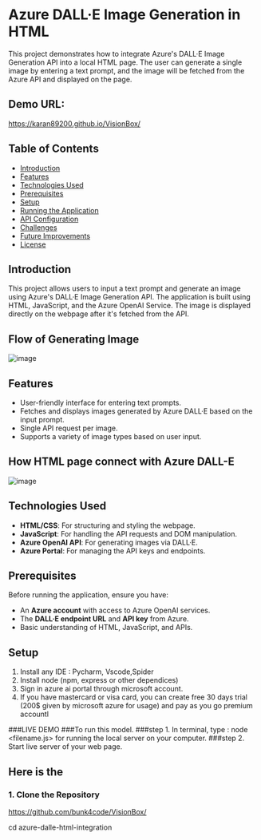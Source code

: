 # Azure DALL·E Image Generation in HTML

This project demonstrates how to integrate Azure's DALL·E Image Generation API into a local HTML page. The user can generate a single image by entering a text prompt, and the image will be fetched from the Azure API and displayed on the page.


## Demo URL:
https://karan89200.github.io/VisionBox/


## Table of Contents
- [Introduction](#introduction)
- [Features](#features)
- [Technologies Used](#technologies-used)
- [Prerequisites](#prerequisites)
- [Setup](#setup)
- [Running the Application](#running-the-application)
- [API Configuration](#api-configuration)
- [Challenges](#challenges)
- [Future Improvements](#future-improvements)
- [License](#license)

## Introduction
This project allows users to input a text prompt and generate an image using Azure's DALL·E Image Generation API. The application is built using HTML, JavaScript, and the Azure OpenAI Service. The image is displayed directly on the webpage after it's fetched from the API.


## Flow of Generating Image
![image](https://github.com/user-attachments/assets/3d827f01-64eb-4e8b-8a23-e1071258145f)

## Features
- User-friendly interface for entering text prompts.
- Fetches and displays images generated by Azure DALL·E based on the input prompt.
- Single API request per image.
- Supports a variety of image types based on user input.

## How HTML page connect with Azure DALL-E
![image](https://github.com/user-attachments/assets/c7565b33-d9e8-4532-8767-7ab383ba69a4)

## Technologies Used
- **HTML/CSS**: For structuring and styling the webpage.
- **JavaScript**: For handling the API requests and DOM manipulation.
- **Azure OpenAI API**: For generating images via DALL·E.
- **Azure Portal**: For managing the API keys and endpoints.

## Prerequisites
Before running the application, ensure you have:
- An **Azure account** with access to Azure OpenAI services.
- The **DALL·E endpoint URL** and **API key** from Azure.
- Basic understanding of HTML, JavaScript, and APIs.

## Setup
1. Install any IDE : Pycharm, Vscode,Spider
2. Install node (npm, express or other dependices)
3. Sign in azure ai portal through microsoft account.
4. If you have mastercard or visa card, you can create free 30 days trial (200$ given by microsoft azure for usage) and pay as you go premium accountl


###LIVE DEMO
###To run this model.
###step 1. In terminal, type : node <filename.js> for running the local server on your computer.
###step 2. Start live server of your web page.
 ## Here is the

### 1. Clone the Repository
https://github.com/bunk4code/VisionBox/

cd azure-dalle-html-integration
